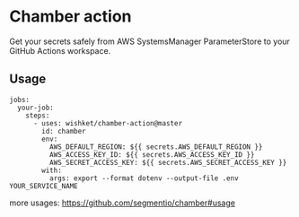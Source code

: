 # Chamber action

Get your secrets safely from AWS SystemsManager ParameterStore to your GitHub Actions workspace.

## Usage

```
jobs:
  your-job:
    steps:
      - uses: wishket/chamber-action@master
        id: chamber
        env:
          AWS_DEFAULT_REGION: ${{ secrets.AWS_DEFAULT_REGION }}
          AWS_ACCESS_KEY_ID: ${{ secrets.AWS_ACCESS_KEY_ID }}
          AWS_SECRET_ACCESS_KEY: ${{ secrets.AWS_SECRET_ACCESS_KEY }}
        with:
          args: export --format dotenv --output-file .env YOUR_SERVICE_NAME
```

more usages: https://github.com/segmentio/chamber#usage
